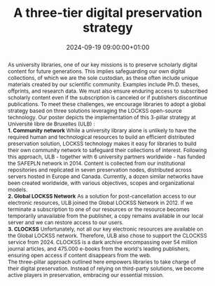---
abstract: "As university libraries, one of our key missions is to preserve scholarly
  digital content for future generations.\nThis implies safeguarding our own digital
  collections, of which we are the sole custodian, as these often include unique materials
  created by our scientific community. Examples include Ph.D. theses, offprints, and
  research data.\nWe must also ensure enduring access to subscribed scholarly content
  even if the subscription is canceled or if publishers discontinue publications.
  \nTo meet these challenges, we encourage libraries to adopt a global strategy based
  on three solutions leveraging the LOCKSS open-source technology. \nOur poster depicts
  the implementation of this 3-pillar strategy at Université libre de Bruxelles (ULB)
  :\n\n**1. Community network**\nWhile a university library alone is unlikely to have
  the required human and technological resources to build an efficient distributed
  preservation solution, LOCKSS technology makes it easy for libraries to build their
  own community network to safeguard their collections of interest. \nFollowing this
  approach, ULB - together with 6 university partners worldwide - has funded the SAFEPLN
  network in 2014. \nContent is collected from our institutional repositories and
  replicated in seven preservation nodes, distributed across servers hosted in Europe
  and Canada.\nCurrently, a dozen similar networks have been created worldwide, with
  various objectives, scopes and organizational models.\n\n**2. Global LOCKSS Network**\nAs
  a solution for post-cancellation access to our electronic resources, ULB joined
  the Global LOCKSS Network in 2012.\nIf we terminate a subscription to one of our
  resources or the resource becomes temporarily unavailable from the publisher, a
  copy remains available in our local server and we can restore access to our users.\n\n**3.
  CLOCKSS**\nUnfortunately, not all our key electronic resources are available on
  the Global LOCKSS network. Therefore, ULB also chose to support the CLOCKSS service
  from 2024. \nCLOCKSS is a dark archive encompassing over 54 million journal articles,
  and 475.000 e-books from the world's leading publishers, ensuring open access if
  content disappears from the web.\n\nThe three-pillar approach outlined here empowers
  libraries to take charge of their digital preservation. Instead of relying on third-party
  solutions, we become active players in preservation, embracing our essential mission."
creators:
- Snowden Becker
- ' Alicia Wise'
- ' Anthony Leroy'
date: 2024-09-19 09:00:00+01:00
document_url: https://doi.org/10.5281/zenodo.13652938
grand_parent: iPRES
institutions: []
keywords:
- approaches to preservation
- start 2 preserve
landing_page_url: https://zenodo.org/records/13652938
language: eng
layout: publication
license: Creative Commons Attribution 4.0 (CC-BY-4.0)
notes_url: ''
parent: iPRES 2024
publication_type: poster
size: null
slides_url: ''
source_name: iPRES
stream_url: ''
title: A three-tier digital preservation strategy
year: 2024
---
